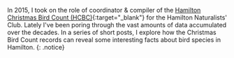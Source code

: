 In 2015, I took on the role of coordinator & compiler of the [Hamilton Christmas Bird Count (HCBC)](http://hamiltonnature.org/birding/counts/christmas-bird-count/){:target="_blank"} for the Hamilton Naturalists' Club. Lately I've been poring through the vast amounts of data accumulated over the decades. In a series of short posts, I explore how the Christmas Bird Count records can reveal some interesting facts about bird species in Hamilton.
{: .notice}